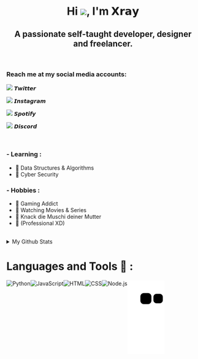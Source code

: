 
<h1 align="center"> Hi <img src="https://emojis.slackmojis.com/emojis/images/1531849430/4246/blob-sunglasses.gif?1531849430" width="30"/>, I'm 𝗫𝗿𝗮𝘆 </h1>

<h2 align="center"> A passionate self-taught developer, designer and freelancer.</h2>
<br>
<h3>Reach me at my social media accounts:</h3>

<p align="left">
<a href="https://twitter.com/xray4reall" target="_blank"><img height="30" src="https://cdn.discordapp.com/emojis/912006202274242600.gif?size=128"></a style="font-style: oblique;"> 𝙏𝙬𝙞𝙩𝙩𝙚𝙧</P>

<a href="https://www.instagram.com/rynnxm/" target="_blank"><img height="30" src="https://cdn.discordapp.com/emojis/912006202207113226.gif?size=128"></a> 𝙄𝙣𝙨𝙩𝙖𝙜𝙧𝙖𝙢

<a href="https://open.spotify.com/user/4et0hj6bcrfm59jazyqp2dyyq" target="_blank"><img height="30" src="https://cdn.discordapp.com/emojis/797926066131304449.webp?size=128"></a> 𝙎𝙥𝙤𝙩𝙞𝙛𝙮

<a href="https://discord.com/users/818236033413414952" target="_blank"><img height="30" src="https://cdn.discordapp.com/emojis/772089044494188575.gif?size=128"></a> 𝘿𝙞𝙨𝙘𝙤𝙧𝙙

<br />


### - Learning :
- 📍 Data Structures & Algorithms
- 📍 Cyber Security

### - Hobbies : 
- 📍 Gaming Addict
- 📍 Watching Movies & Series
- 📍 Knack die Muschi deiner Mutter
- 📍 (Professional XD)
</br>


<details>
  <summary>My Github Stats</summary>
  
  [![My GitHub stats](https://github-readme-stats.vercel.app/api?username=XrayX)](https://github.com/XrayX/github-readme-stats)

  [![Top Langs](https://github-readme-stats.vercel.app/api/top-langs/?username=XrayX)](https://github.com/XrayX/github-readme-stats)


</details>

# Languages and Tools 🐍 :

<a href="https://www.python.org" target="_blank"><img align="left" alt="Python" height ="25px" src="https://raw.githubusercontent.com/rahul-jha98/github_readme_icons/main/language_and_tools/square/python/python.svg"></a>
<a href="https://developer.mozilla.org/en-US/docs/Web/JavaScript" target="_blank"> <img align="left" alt="JavaScript" height ="25px"  src="https://raw.githubusercontent.com/rahul-jha98/github_readme_icons/main/language_and_tools/square/javascript/javascript.svg"> </a>
<a href="https://developer.mozilla.org/en-US/docs/Web/HTML" target="_blank"><img align="left" alt="HTML" height ="25px" src="https://raw.githubusercontent.com/rahul-jha98/github_readme_icons/main/language_and_tools/square/html/html.svg"></a>
<a href="https://developer.mozilla.org/en-US/docs/Web/CSS" target="_blank"> <img align="left" alt="CSS" height ="25px" src="https://raw.githubusercontent.com/rahul-jha98/github_readme_icons/main/language_and_tools/square/css/css.svg"></a>
<a href="https://nodejs.org" target="_blank"><img align="left" alt="Node.js" height ="25px" src="https://raw.githubusercontent.com/rahul-jha98/github_readme_icons/main/language_and_tools/square/node/node.svg"></a>


<a href="https://discord.com/users/818236033413414952" target="_blank"><img src="https://github.com/rafaballerini/rafaballerini/blob/output/github-contribution-grid-snake.svg" alt="sneke"></a>

